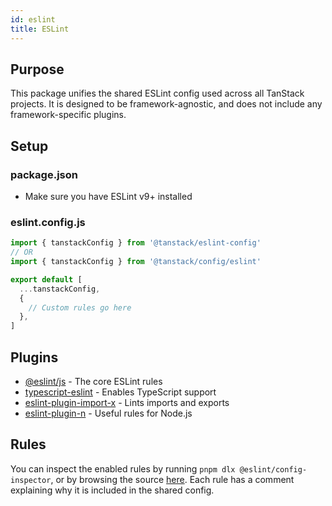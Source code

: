 ```yaml
---
id: eslint
title: ESLint
---
```


## Purpose

This package unifies the shared ESLint config used across all TanStack projects. It is designed to be framework-agnostic, and does not include any framework-specific plugins.

## Setup

### package.json

- Make sure you have ESLint v9+ installed

### eslint.config.js

```js
import { tanstackConfig } from '@tanstack/eslint-config'
// OR
import { tanstackConfig } from '@tanstack/config/eslint'

export default [
  ...tanstackConfig,
  {
    // Custom rules go here
  },
]
```

## Plugins

- [@eslint/js](https://github.com/eslint/eslint) - The core ESLint rules
- [typescript-eslint](https://github.com/typescript-eslint/typescript-eslint) - Enables TypeScript support
- [eslint-plugin-import-x](https://github.com/un-ts/eslint-plugin-import-x) - Lints imports and exports
- [eslint-plugin-n](https://github.com/eslint-community/eslint-plugin-n) - Useful rules for Node.js

## Rules

You can inspect the enabled rules by running `pnpm dlx @eslint/config-inspector`, or by browsing the source [here](https://github.com/TanStack/config/tree/main/packages/eslint-config). Each rule has a comment explaining why it is included in the shared config.
